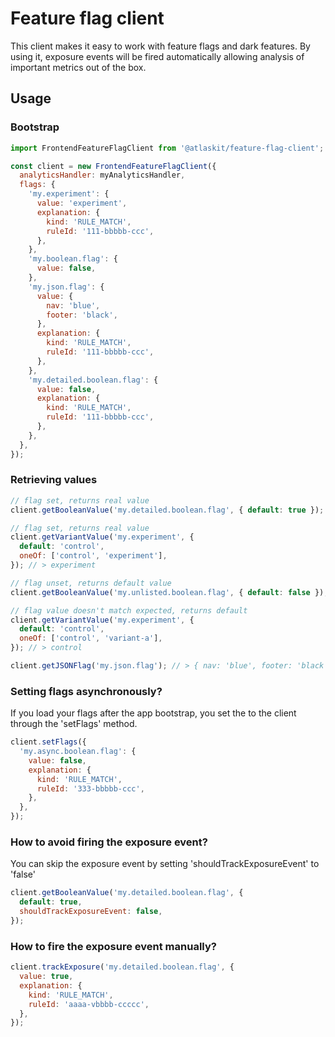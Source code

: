 # Feature flag client

This client makes it easy to work with feature flags and dark features.
By using it, exposure events will be fired automatically allowing analysis of important metrics out of the box.

## Usage

### Bootstrap

```javascript
import FrontendFeatureFlagClient from '@atlaskit/feature-flag-client';

const client = new FrontendFeatureFlagClient({
  analyticsHandler: myAnalyticsHandler,
  flags: {
    'my.experiment': {
      value: 'experiment',
      explanation: {
        kind: 'RULE_MATCH',
        ruleId: '111-bbbbb-ccc',
      },
    },
    'my.boolean.flag': {
      value: false,
    },
    'my.json.flag': {
      value: {
        nav: 'blue',
        footer: 'black',
      },
      explanation: {
        kind: 'RULE_MATCH',
        ruleId: '111-bbbbb-ccc',
      },
    },
    'my.detailed.boolean.flag': {
      value: false,
      explanation: {
        kind: 'RULE_MATCH',
        ruleId: '111-bbbbb-ccc',
      },
    },
  },
});
```

### Retrieving values

```javascript
// flag set, returns real value
client.getBooleanValue('my.detailed.boolean.flag', { default: true }); // > false

// flag set, returns real value
client.getVariantValue('my.experiment', {
  default: 'control',
  oneOf: ['control', 'experiment'],
}); // > experiment

// flag unset, returns default value
client.getBooleanValue('my.unlisted.boolean.flag', { default: false }); // > false

// flag value doesn't match expected, returns default
client.getVariantValue('my.experiment', {
  default: 'control',
  oneOf: ['control', 'variant-a'],
}); // > control

client.getJSONFlag('my.json.flag'); // > { nav: 'blue', footer: 'black' }
```

### Setting flags asynchronously?

If you load your flags after the app bootstrap, you set the to the client through the 'setFlags' method.

```javascript
client.setFlags({
  'my.async.boolean.flag': {
    value: false,
    explanation: {
      kind: 'RULE_MATCH',
      ruleId: '333-bbbbb-ccc',
    },
  },
});
```

### How to avoid firing the exposure event?

You can skip the exposure event by setting 'shouldTrackExposureEvent' to 'false'

```javascript
client.getBooleanValue('my.detailed.boolean.flag', {
  default: true,
  shouldTrackExposureEvent: false,
});
```

### How to fire the exposure event manually?

```javascript
client.trackExposure('my.detailed.boolean.flag', {
  value: true,
  explanation: {
    kind: 'RULE_MATCH',
    ruleId: 'aaaa-vbbbb-ccccc',
  },
});
```
